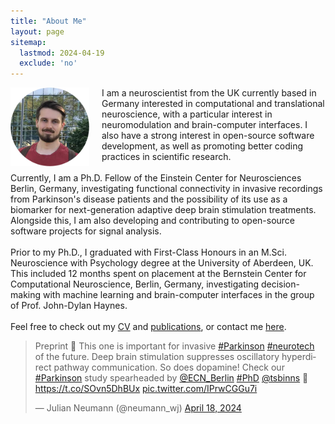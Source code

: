 ```yaml
---
title: "About Me"
layout: page
sitemap:
  lastmod: 2024-04-19
  exclude: 'no'
---
```


<!--
<div class="alert">
  <span style="display: inline-block; text-align: center;">
    For the intended experience,<br>please use Google Chrome.
  </span>
  <button class="closebtn" onclick="this.parentElement.style.display='none';">Close</button>
</div>
-->

<!-- Profile picture -->
<img class="ProfilePic" height="auto" style="float: left; margin-right: 20px;" src="/assets/images/ProfilePic.jpg">


<!-- Main website description/introduction -->
<p class="p">I am a neuroscientist from the UK currently based in Germany interested in computational and translational neuroscience, with a particular interest in neuromodulation and brain-computer interfaces. I also have a strong interest in open-source software development, as well as promoting better coding practices in scientific research.<br>
<br>
Currently, I am a Ph.D. Fellow of the Einstein Center for Neurosciences Berlin, Germany, investigating functional connectivity in invasive recordings from Parkinson's disease patients and the possibility of its use as a biomarker for next-generation adaptive deep brain stimulation treatments. Alongside this, I am also developing and contributing to open-source software projects for signal analysis.<br>
<br>
Prior to my Ph.D., I graduated with First-Class Honours in an M.Sci. Neuroscience with Psychology degree at the University of Aberdeen, UK. This included 12 months spent on placement at the Bernstein Center for Computational Neuroscience, Berlin, Germany, investigating decision-making with machine learning and brain-computer interfaces in the group of Prof. John-Dylan Haynes.<br>
<br>
Feel free to check out my <a href="/CV">CV</a> and <a href="/publications">publications</a>, or contact me <a href="/contact-links">here</a>.</p>


<!-- Twitter highlights -->
<div class="ShowOnWideScreen">
    <blockquote class="twitter-tweet"><p lang="en" dir="ltr">Preprint 🚨 This one is important for invasive <a href="https://twitter.com/hashtag/Parkinson?src=hash&amp;ref_src=twsrc%5Etfw">#Parkinson</a> <a href="https://twitter.com/hashtag/neurotech?src=hash&amp;ref_src=twsrc%5Etfw">#neurotech</a> of the future. Deep brain stimulation suppresses oscillatory hyperdirect pathway communication. So does dopamine! Check our <a href="https://twitter.com/hashtag/Parkinson?src=hash&amp;ref_src=twsrc%5Etfw">#Parkinson</a> study spearheaded by <a href="https://twitter.com/ECN_Berlin?ref_src=twsrc%5Etfw">@ECN_Berlin</a> <a href="https://twitter.com/hashtag/PhD?src=hash&amp;ref_src=twsrc%5Etfw">#PhD</a> <a href="https://twitter.com/tsbinns?ref_src=twsrc%5Etfw">@tsbinns</a> 🧵<a href="https://t.co/SOvn5DhBUx">https://t.co/SOvn5DhBUx</a> <a href="https://t.co/IPrwCGGu7i">pic.twitter.com/IPrwCGGu7i</a></p>&mdash; Julian Neumann (@neumann_wj) <a href="https://twitter.com/neumann_wj/status/1780974296661188776?ref_src=twsrc%5Etfw">April 18, 2024</a></blockquote> <script async src="https://platform.twitter.com/widgets.js" charset="utf-8"></script>
</div>
<div class="ShowOnThinScreen">
    <blockquote class="twitter-tweet"><p lang="en" dir="ltr">Preprint 🚨 This one is important for invasive <a href="https://twitter.com/hashtag/Parkinson?src=hash&amp;ref_src=twsrc%5Etfw">#Parkinson</a> <a href="https://twitter.com/hashtag/neurotech?src=hash&amp;ref_src=twsrc%5Etfw">#neurotech</a> of the future. Deep brain stimulation suppresses oscillatory hyperdirect pathway communication. So does dopamine! Check our <a href="https://twitter.com/hashtag/Parkinson?src=hash&amp;ref_src=twsrc%5Etfw">#Parkinson</a> study spearheaded by <a href="https://twitter.com/ECN_Berlin?ref_src=twsrc%5Etfw">@ECN_Berlin</a> <a href="https://twitter.com/hashtag/PhD?src=hash&amp;ref_src=twsrc%5Etfw">#PhD</a> <a href="https://twitter.com/tsbinns?ref_src=twsrc%5Etfw">@tsbinns</a> 🧵<a href="https://t.co/SOvn5DhBUx">https://t.co/SOvn5DhBUx</a> <a href="https://t.co/IPrwCGGu7i">pic.twitter.com/IPrwCGGu7i</a></p>&mdash; Julian Neumann (@neumann_wj) <a href="https://twitter.com/neumann_wj/status/1780974296661188776?ref_src=twsrc%5Etfw">April 18, 2024</a></blockquote> <script async src="https://platform.twitter.com/widgets.js" charset="utf-8"></script>
</div>


<script src="https://platform.twitter.com/widgets.js" charset="utf-8"></script>

<style>
  @media (max-width: 575.99px) {
    .ShowOnWideScreen {
        display: none;
    }
    .ShowOnThinScreen {
        display: initial;
    }
    .ProfilePic {
        width: 40%;
    }
  }

  @media (min-width: 576px) {
    .ShowOnWideScreen {
        display: initial;
    }
    .ShowOnThinScreen {
        display: none;
    }
    .ProfilePic {
        width: 25%;
    }

    .twitter-tweet-rendered{
        display: inline-block !important;
        width: 100% !important;
        margin-left: 1% !important;
        margin-right: 1% !important;
        margin-top: 1% !important;
        margin-bottom: 1% !important;
    }

    #twitter-widget-0,#twitter-widget-1{width: 100% !important;}

    .twitterwidget::shadow .SummaryCard-content *{white-space: normal !important;}
    .twitterwidget::shadow .resize-sensor{
        display: none !important;
        width: 0px !important;
        overflow: hidden !important;
      }
  }
</style>



<!--
<script>
  /*
  // For animating the closing of the alert box //
  // Get all elements with class="closebtn"
  var close = document.getElementsByClassName("closebtn");
  var i;
  // Loop through all close buttons
  for (i = 0; i < close.length; i++) {
  // When someone clicks on a close button
  close[i].onclick = function(){
      // Get the parent of <span class="closebtn"> (<div class="alert">)
      var div = this.parentElement;
      // Set the opacity of div to 0 (transparent)
      div.style.opacity = "0";
      // Hide the div after 600ms (the same amount of milliseconds it takes to fade out)
      setTimeout(function(){ div.style.display = "none"; }, 600);
  }
  }
  */
</script>
-->